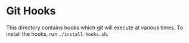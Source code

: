 <!-- Copyright 2018 the authors. See the 'Copyright and license' section of the
README.md file at the top-level directory of this repository.

Licensed under the Apache License, Version 2.0 (the LICENSE-APACHE file) or
the MIT license (the LICENSE-MIT file) at your option. This file may not be
copied, modified, or distributed except according to those terms. -->

# Git Hooks

This directory contains hooks which git will execute at various times. To
install the hooks, run `./install-hooks.sh`.
